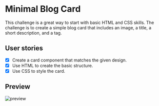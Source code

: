 # Minimal Blog Card

This challenge is a great way to start with basic HTML and CSS skills. The challenge is to create a simple blog card that includes an image, a title, a short description, and a tag.


## User stories
- [x] Create a card component that matches the given design.
- [x] Use HTML to create the basic structure.
- [x] Use CSS to style the card.

## Preview
![preview](https://github.com/erict16/mini-blog-card/assets/83531295/71d13af7-d47b-46e6-bd87-92f14538eab3)

